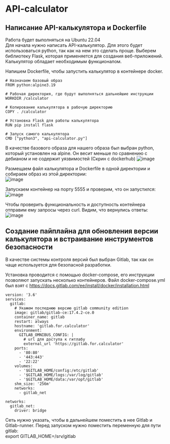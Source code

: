 # API-calculator

## Написание API-калькулятора и Dockerfile
Работа будет выполняться на Ubuntu 22.04   
Для начала нужно написать API-калькулятор. Для этого будет использоваться python, так как на нем это сделать проще. Выберем библиотеку Flask, которая применяется для создания веб-приложений. Калькулятор обладает необходимым функционалом.  
  
Напишем Dockerfile, чтобы запустить калькулятор в контейнере docker.   
```
# Назначаем базовый образ  
FROM python:alpine3.19

# Рабочая директория, где будут выполняться дальнейшие инструкции  
WORKDIR /calculator

# Копирование калькулятора в рабочую директорию  
COPY . /calculator

# Установка Flask для работы калькулятора  
RUN pip install flask

# Запуск самого калькулятора  
CMD ["python3", "api-calculator.py"]
```
В качестве базового образа для нашего образа был выбран python, который установлен на alpine. Он весит меньше по сравнению с дебианом и не содержит уязвимостей (Скрин с dockerhub)
![image](https://github.com/user-attachments/assets/80950483-ae75-4827-beb5-ccae3784a78f)  
  
Размещаем файл калькулятора и Dockerfile в одной директории и собираем образ из этой директории:  
![image](https://github.com/user-attachments/assets/6bf622d7-c0b0-4a5e-81e7-7f8486de2944)  

Запускаем контейнер на порту 5555 и проверим, что он запустился:  
![image](https://github.com/user-attachments/assets/c5682304-187d-4ab3-92cd-f02a7ac50b2f)
  
Чтобы проверить функциональность и доступность контейнера отправим ему запросы через curl. Видим, что вернулись ответы:  
![image](https://github.com/user-attachments/assets/7b348a80-449e-48cf-b452-54300dbe1dad)

## Создание пайплайна для обновления версии калькулятора и встраивание инструментов безопасности  

В качестве системы контроля версий был выбран Gitlab, так как он чаще используется для безопасной разработки.  
  
Установка проводится с помощью docker-compose, его инструкции позволяют запускать несколько контейнеров. Файл docker-compose.yml был взят с https://docs.gitlab.com/ee/install/docker/installation.html    
```  
version: '3.6'
services:
  gitlab:
    # Укажем последнюю версию gitlab community edition
    image: gitlab/gitlab-ce:17.4.2-ce.0
    container_name: gitlab
    restart: always
    hostname: 'gitlab.for.calculator'
    environment:
      GITLAB_OMNIBUS_CONFIG: |
        # url для доступа к гитлабу
        external_url 'https://gitlab.for.calculator'
    ports:
      - '80:80'
      - '443:443'
      - '22:22'
    volumes:
      - '$GITLAB_HOME/config:/etc/gitlab'
      - '$GITLAB_HOME/logs:/var/log/gitlab'
      - '$GITLAB_HOME/data:/var/opt/gitlab'
    shm_size: '256m'
    networks:
      - gitlab_net

networks:
  gitlab_net:
    driver: bridge
```
Сеть нужно указать, чтобы в дальнейшем поместить в нее Gitlab и Gitlab-runner. Перед запуском нужно поместить переменную для пути gitlab:  
export GITLAB_HOME=/srv/gitlab






